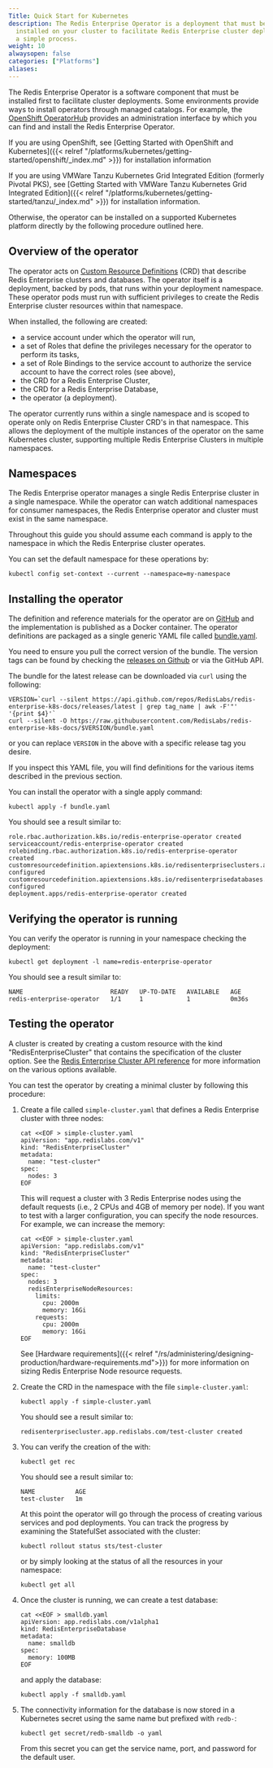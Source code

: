 ```yaml
---
Title: Quick Start for Kubernetes
description: The Redis Enterprise Operator is a deployment that must be
  installed on your cluster to facilitate Redis Enterprise cluster deployments. Installing the operator is
  a simple process.
weight: 10
alwaysopen: false
categories: ["Platforms"]
aliases:
---
```


The Redis Enterprise Operator is a software component that must be
installed first to facilitate cluster deployments. Some environments provide
ways to install operators through managed catalogs. For example, the
[OpenShift OperatorHub](https://docs.openshift.com/container-platform/4.3/operators/olm-adding-operators-to-cluster.html)
provides an administration interface by which you can find and install the Redis Enterprise
Operator.

If you are using OpenShift, see [Getting Started with OpenShift and Kubernetes]({{< relref "/platforms/kubernetes/getting-started/openshift/_index.md" >}}) for
installation information

If you are using VMWare Tanzu Kubernetes Grid Integrated Edition (formerly Pivotal PKS), see [Getting Started with VMWare Tanzu Kubernetes Grid Integrated Edition]({{< relref "/platforms/kubernetes/getting-started/tanzu/_index.md" >}}) for
installation information.

Otherwise, the operator can be installed on a supported Kubernetes platform
directly by the following procedure outlined here.

## Overview of the operator

The operator acts on [Custom Resource Definitions](https://kubernetes.io/docs/concepts/extend-kubernetes/api-extension/custom-resources/#customresourcedefinitions) (CRD) that describe Redis Enterprise clusters and databases. The operator itself is a deployment, backed by pods, that runs within your deployment namespace. These operator pods must run with sufficient privileges to create the Redis Enterprise cluster resources within that namespace.

When installed, the following are created:

 * a service account under which the operator will run,
 * a set of Roles that define the privileges necessary for the operator to perform its tasks,
 * a set of Role Bindings to the service account to authorize the service account to have the correct roles (see above),
 * the CRD for a Redis Enterprise Cluster,
 * the CRD for a Redis Enterprise Database,
 * the operator (a deployment).

The operator currently runs within a single namespace and is scoped to operate only on Redis Enterprise Cluster CRD's in that namespace. This allows the deployment of the multiple instances of the operator on the same Kubernetes cluster, supporting multiple Redis Enterprise Clusters in multiple namespaces.

## Namespaces

The Redis Enterprise operator manages a single Redis Enterprise cluster in a single namespace. While
the operator can watch additional namespaces for consumer namespaces, the Redis Enterprise operator
and cluster must exist in the same namespace.

Throughout this guide you should assume each command is apply to the namespace in
which the Redis Enterprise cluster operates.

You can set the default namespace for these operations by:

```
kubectl config set-context --current --namespace=my-namespace
```

## Installing the operator

The definition and reference materials for the operator are on
[GitHub](https://github.com/RedisLabs/redis-enterprise-k8s-docs) and the
implementation is published as a Docker container. The operator
definitions are packaged as a single generic YAML file called
[bundle.yaml](https://github.com/RedisLabs/redis-enterprise-k8s-docs/blob/master/bundle.yaml).

You need to ensure you pull the correct version of the bundle. The version tags
can be found by checking the [releases on Github](https://github.com/RedisLabs/redis-enterprise-k8s-docs/releases)
or via the GitHub API.

The bundle for the latest release can be downloaded via `curl` using the following:

```
VERSION=`curl --silent https://api.github.com/repos/RedisLabs/redis-enterprise-k8s-docs/releases/latest | grep tag_name | awk -F'"' '{print $4}'`
curl --silent -O https://raw.githubusercontent.com/RedisLabs/redis-enterprise-k8s-docs/$VERSION/bundle.yaml
```

or you can replace `VERSION` in the above with a specific release tag you desire.


If you inspect this YAML file, you will find definitions for the various items
described in the previous section.

You can install the operator with a single apply command:

```
kubectl apply -f bundle.yaml
```

You should see a result similar to:

```
role.rbac.authorization.k8s.io/redis-enterprise-operator created
serviceaccount/redis-enterprise-operator created
rolebinding.rbac.authorization.k8s.io/redis-enterprise-operator created
customresourcedefinition.apiextensions.k8s.io/redisenterpriseclusters.app.redislabs.com configured
customresourcedefinition.apiextensions.k8s.io/redisenterprisedatabases.app.redislabs.com configured
deployment.apps/redis-enterprise-operator created
```

## Verifying the operator is running

You can verify the operator is running in your namespace checking the deployment:

```
kubectl get deployment -l name=redis-enterprise-operator
```

You should see a result similar to:

```
NAME                        READY   UP-TO-DATE   AVAILABLE   AGE
redis-enterprise-operator   1/1     1            1           0m36s
```

## Testing the operator

A cluster is created by creating a custom resource with the kind "RedisEnterpriseCluster"
that contains the specification of the cluster option. See the
[Redis Enterprise Cluster API reference](https://github.com/RedisLabs/redis-enterprise-k8s-docs/blob/master/redis_enterprise_cluster_api.md)
for more information on the various options available.

You can test the operator by creating a minimal cluster by following this procedure:

1. Create a file called `simple-cluster.yaml` that defines a Redis Enterprise
   cluster with three nodes:

    ```
    cat <<EOF > simple-cluster.yaml
    apiVersion: "app.redislabs.com/v1"
    kind: "RedisEnterpriseCluster"
    metadata:
      name: "test-cluster"
    spec:
      nodes: 3
    EOF
    ```

    This will request a cluster with 3 Redis Enterprise nodes using the
    default requests (i.e., 2 CPUs and 4GB of memory per node).
    If you want to test with a larger configuration, you can
    specify the node resources. For example, we can increase the memory:

    ```
    cat <<EOF > simple-cluster.yaml
    apiVersion: "app.redislabs.com/v1"
    kind: "RedisEnterpriseCluster"
    metadata:
      name: "test-cluster"
    spec:
      nodes: 3
      redisEnterpriseNodeResources:
        limits:
          cpu: 2000m
          memory: 16Gi
        requests:
          cpu: 2000m
          memory: 16Gi
    EOF
    ```

    See [Hardware requirements]({{< relref "/rs/administering/designing-production/hardware-requirements.md">}}) for more
    information on sizing Redis Enterprise Node resource requests.

2. Create the CRD in the namespace with the file `simple-cluster.yaml`:

    ```
    kubectl apply -f simple-cluster.yaml
    ```

    You should see a result similar to:

    ```
    redisenterprisecluster.app.redislabs.com/test-cluster created
    ```

3. You can verify the creation of the with:

    ```
    kubectl get rec
    ```

    You should see a result similar to:

    ```
    NAME           AGE
    test-cluster   1m
    ```


   At this point the operator will go through the process of creating various
   services and pod deployments. You can track the progress by examining the
   StatefulSet associated with the cluster:

   ```
   kubectl rollout status sts/test-cluster
   ```

   or by simply looking at the status of all the resources in your namespace:

   ```
   kubectl get all
   ```

4. Once the cluster is running, we can create a test database:

   ```
   cat <<EOF > smalldb.yaml
   apiVersion: app.redislabs.com/v1alpha1
   kind: RedisEnterpriseDatabase
   metadata:
     name: smalldb
   spec:
     memory: 100MB
   EOF
   ```

   and apply the database:

   ```
   kubectl apply -f smalldb.yaml
   ```

5. The connectivity information for the database is now stored in a Kubernetes
   secret using the same name but prefixed with `redb-`:

   ```
   kubectl get secret/redb-smalldb -o yaml
   ```

   From this secret you can get the service name, port, and password for the
   default user.
